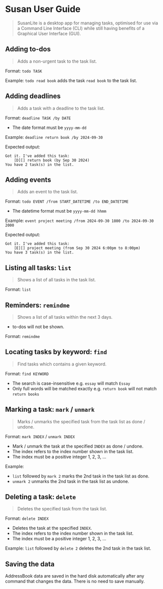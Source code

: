 # Susan User Guide

> SusanLite is a desktop app for managing tasks, optimised for use via a Command Line Interface (CLI) while still having benefits of a Graphical User Interface (GUI).



## Adding to-dos

> Adds a non-urgent task to the task list. 

Format: `todo TASK`

Example: `todo read book` adds the task `read book` to the task list.



## Adding deadlines

> Adds a task with a deadline to the task list.

Format: `deadline TASK /by DATE`

* The date format must be `yyyy-mm-dd`

Example: `deadline return book /by 2024-09-30`

Expected output:

```
Got it. I've added this task:
    [D][] return book (by Sep 30 2024)
You have 2 task(s) in the list.
```



## Adding events

> Adds an event to the task list. 

Format: `todo EVENT /from START_DATETIME /to END_DATETIME`

* The datetime format must be `yyyy-mm-dd hhmm`

Example: `event project meeting /from 2024-09-30 1800 /to 2024-09-30 2000`

Expected output:

```
Got it. I've added this task:
    [E][] project meeting (from Sep 30 2024 6:00pm to 8:00pm)
You have 3 task(s) in the list.
```



## Listing all tasks: `list`

> Shows a list of all tasks in the task list.

Format: `list`



## Reminders: `remindme`

> Shows a list of all tasks within the next 3 days.

* to-dos will not be shown.

Format: `remindme`



## Locating tasks by keyword: `find`

> Find tasks which contains a given keyword.

Format: `find KEYWORD`

* The search is case-insensitive e.g. `essay` will match `Essay`
* Only full words will be matched exactly e.g. `return book` will not match `return books`



## Marking a task: `mark` / `unmark`

> Marks / unmarks the specified task from the task list as done / undone.

Format: `mark INDEX` / `unmark INDEX`

* Mark / unmark the task at the specified `INDEX` as done / undone.
* The index refers to the index number shown in the task list.
* The index must be a positive integer 1, 2, 3, ...

Example:

* `list` followed by `mark 2` marks the 2nd task in the task list as done.
* `unmark 2` unmarks the 2nd task in the task list as undone.



## Deleting a task: `delete`

> Deletes the specified task from the task list.

Format: `delete INDEX`

* Deletes the task at the specified `INDEX`.
* The index refers to the index number shown in the task list.
* The index must be a positive integer 1, 2, 3, ...

Example: `list` followed by `delete 2` deletes the 2nd task in the task list.



## Saving the data

AddressBook data are saved in the hard disk automatically after any command that changes the data. There is no need to save manually.